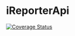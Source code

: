 # iReporterApi
[![Coverage Status](https://coveralls.io/repos/github/ivankfit/iReporterApi/badge.svg?branch=starter)](https://coveralls.io/github/ivankfit/iReporterApi?branch=starter)
